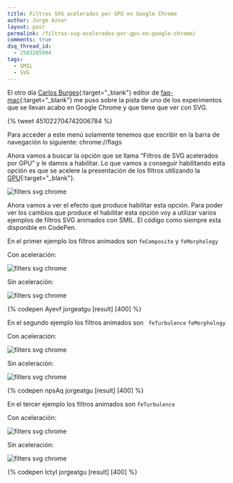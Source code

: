 ```yaml
---
title: Filtros SVG acelerados por GPU en Google Chrome
author: Jorge Aznar
layout: post
permalink: /filtros-svg-acelerados-por-gpu-en-google-chrome/
comments: true
dsq_thread_id:
  - 2583265904
tags:
  - SMIL
  - SVG
---
```

El otro día [Carlos Burges](https://twitter.com/carlos_burges){:target="_blank"} editor de [faq-mac](http://faq-mac.com){:target="_blank"} me puso sobre la pista de uno de los experimentos que se llevan acabo en Google Chrome y que tiene que ver con SVG.

<!--more-->

{% tweet 451022704742006784 %}


Para acceder a este menú solamente tenemos que escribir en la barra de navegación lo siguiente: chrome://flags

Ahora vamos a buscar la opción que se llama &#8220;Filtros de SVG acelerados por GPU&#8221; y le damos a habilitar. Lo que vamos a conseguir habilitando esta opción es que se acelere la presentación de los filtros utilizando la [GPU](http://es.wikipedia.org/wiki/Unidad_de_procesamiento_gr%C3%A1fico){:target="_blank"}.

![filters svg chrome](http://jorgeatgu.com/blog/img/2014/04/filtrossvgchrome.png)

Ahora vamos a ver el efecto que produce habilitar esta opción. Para poder ver los cambios que produce el habilitar esta opción voy a utilizar varios ejemplos de filtros SVG animados con SMIL. El código como siempre esta disponible en CodePen.

En el primer ejemplo los filtros animados son `feComposite` y `feMorphology`

Con aceleración:

![filters svg chrome](http://jorgeatgu.com/blog/img/2014/04/SVGFILTROS.gif)

Sin aceleración:

![filters svg chrome](http://jorgeatgu.com/blog/img/2014/04/primero.gif)

{% codepen Ayevf jorgeatgu [result] [400] %}


En el segundo ejemplo los filtros animados son ` feTurbulence` `feMorphology`

Con aceleración:

![filters svg chrome](http://jorgeatgu.com/blog/img/2014/04/filters.gif)

Sin aceleración:

![filters svg chrome](http://jorgeatgu.com/blog/img/2014/04/segund.gif)

{% codepen npsAq jorgeatgu [result] [400] %}



En el tercer ejemplo los filtros animados son `feTurbulence`

Con aceleración:

![filters svg chrome](http://jorgeatgu.com/blog/img/2014/04/viewbox.gif)

Sin aceleración:

![filters svg chrome](http://jorgeatgu.com/blog/img/2014/04/tercero.gif)

{% codepen lctyI jorgeatgu [result] [400] %}